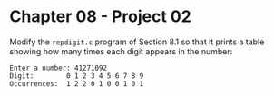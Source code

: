 # Chapter 08 - Project 02

Modify the `repdigit.c` program of Section 8.1 so that it prints a table showing
how many times each digit appears in the number:

```
Enter a number: 41271092
Digit:        0 1 2 3 4 5 6 7 8 9
Occurrences:  1 2 2 0 1 0 0 1 0 1
```
